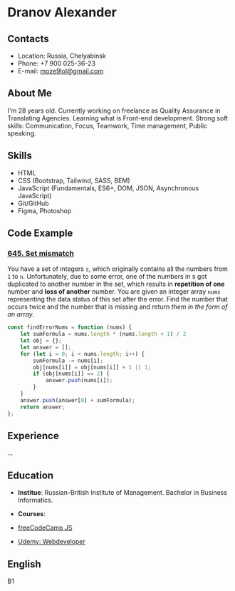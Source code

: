 # Dranov Alexander
## Contacts 
* Location: Russia, Chelyabinsk
* Phone: +7 900 025-36-23
* E-mail: moze9lol@gmail.com

## About Me
I'm 28 years old. Currently working on freelance as Quality Assurance in Translating Agencies. Learning what is Front-end development. 
Strong soft skills: Communication, Focus, Teamwork, Time management, Public speaking.
## Skills 
* HTML
* CSS (Bootstrap, Tailwind, SASS, BEM)
* JavaScript (Fundamentals, ES6+, DOM, JSON, Asynchronous JavaScript)
* Git/GitHub
* Figma, Photoshop

## Code Example
### [645. Set mismatch](https://leetcode.com/problems/set-mismatch/)
You have a set of integers `s`, which originally contains all the numbers from `1` to `n`. Unfortunately, due to some error, one of the numbers in s got duplicated to another number in the set, which results in **repetition of one** number and **loss of another** number.
You are given an integer array `nums` representing the data status of this set after the error.
Find the number that occurs twice and the number that is missing and return *them in the form of an array*.

```javascript
const findErrorNums = function (nums) {
    let sumFormula = nums.length * (nums.length + 1) / 2
    let obj = {};
    let answer = [];
    for (let i = 0; i < nums.length; i++) {
        sumFormula -= nums[i];
        obj[nums[i]] = obj[nums[i]] + 1 || 1;
        if (obj[nums[i]] == 2) {
            answer.push(nums[i]);
        }
    }
    answer.push(answer[0] + sumFormula);
    return answer;
};
```

## Experience
...
## Education
* **Institue**: Russian-British Institute of Management. Bachelor in Business Informatics.

* **Courses**:
* [freeCodeCamp JS](https://www.freecodecamp.org/learn/javascript-algorithms-and-data-structures/)
* [Udemy: Webdeveloper](https://www.udemy.com/course/webdeveloper/)

## English 
B1